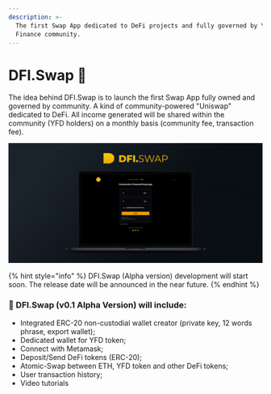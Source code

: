 ```yaml
---
description: >-
  The first Swap App dedicated to DeFi projects and fully governed by YfDFI
  Finance community.
---
```


# DFI.Swap 🔄

The idea behind DFI.Swap is to launch the first Swap App fully owned and governed by community. A kind of community-powered "Uniswap" dedicated to DeFi. All income generated will be shared within the community \(YFD holders\) on a monthly basis \(community fee, transaction fee\).

![](../.gitbook/assets/dfi-swap-cover%20%281%29.jpg)

{% hint style="info" %}
DFI.Swap \(Alpha version\) development will start soon. The release date will be announced in the near future.
{% endhint %}

### **🔄 DFI.Swap \(v0.1 Alpha Version\) will include:**

* Integrated ERC-20 non-custodial wallet creator \(private key, 12 words phrase, export wallet\);
* Dedicated wallet for YFD token;
* Connect with Metamask;
* Deposit/Send DeFi tokens \(ERC-20\);
* Atomic-Swap between ETH, YFD token and other DeFi tokens;
* User transaction history;
* Video tutorials


